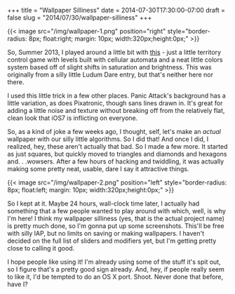 +++
title = "Wallpaper Silliness"
date = 2014-07-30T17:30:00-07:00
draft = false
slug = "2014/07/30/wallpaper-silliness"
+++

{{< image src="/img/wallpaper-1.png" position="right" style="border-radius: 8px; float:right; margin: 10px; width:320px;height:0px;" >}}
<!-- {-% imgcap right /images/wallpaper-1.png 320 0 Pretty slick, huh? %}This is going to be kind of a silly story.  Buckle up. -->

So, Summer 2013, I played around a little bit with [this](/blog/2013/08/02/waterfight-pre-mortem/) - just a little territory control game with levels built with cellular automata and a neat little colors system based off of slight shifts in saturation and brightness.  This was originally from a silly little Ludum Dare entry, but that's neither here nor there.

I used this little trick in a few other places.  Panic Attack's background has a little variation, as does Pixatronic, though sans lines drawn in.  It's great for adding a little noise and texture without breaking off from the relatively flat, clean look that iOS7 is inflicting on everyone.

So, as a kind of joke a few weeks ago, I thought, self, let's make an *actual* wallpaper with our silly little algorithms.  So I did that!  And once I did, I realized, hey, these aren't actually that bad.  So I made a few more.  It started as just squares, but quickly moved to triangles and diamonds and hexagons and. . .wowsers.  After a few hours of hacking and twiddling, it was actually making some pretty neat, usable, dare I say it attractive things.

{{< image src="/img/wallpaper-2.png" position="left" style="border-radius: 8px; float:left; margin: 10px; width:320px;height:0px;" >}}
<!-- {-% imgcap left /images/wallpaper-2.png 320 0 Oooh, the colors! %} -->
So I kept at it.  Maybe 24 hours, wall-clock time later, I actually had something that a few people wanted to play around with which, well, is why I'm here!  I think my wallpaper silliness (yes, that is the actual project name) is pretty much done, so I'm gonna put up some screenshots.  This'll be free with silly IAP, but no limits on saving or making wallpapers.  I haven't decided on the full list of sliders and modifiers yet, but I'm getting pretty close to calling it good.

I hope people like using it!  I'm already using some of the stuff it's spit out, so I figure that's a pretty good sign already.  And, hey, if people really seem to like it, I'd be tempted to do an OS X port.  Shoot.  Never done that before, have I?
